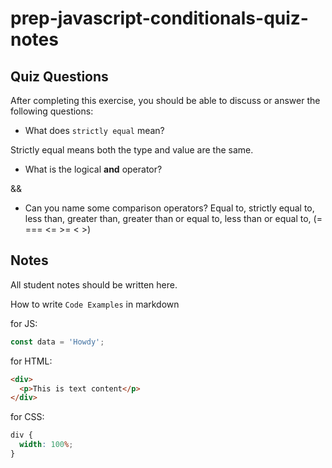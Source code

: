 # prep-javascript-conditionals-quiz-notes

## Quiz Questions

After completing this exercise, you should be able to discuss or answer the following questions:

- What does `strictly equal` mean?

Strictly equal means both the type and value are the same.

- What is the logical **and** operator?

&&

- Can you name some comparison operators?
  Equal to, strictly equal to, less than, greater than, greater than or equal to, less than or equal to, (= === <= >= < >)

## Notes

All student notes should be written here.

How to write `Code Examples` in markdown

for JS:

```javascript
const data = 'Howdy';
```

for HTML:

```html
<div>
  <p>This is text content</p>
</div>
```

for CSS:

```css
div {
  width: 100%;
}
```
